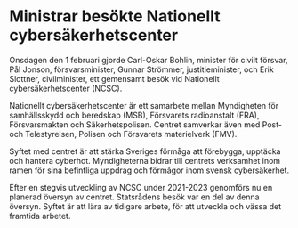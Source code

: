 # Ministrar besökte Nationellt cybersäkerhetscenter

Onsdagen den 1 februari gjorde Carl-Oskar Bohlin, minister för civilt försvar, Pål Jonson, försvarsminister, Gunnar Strömmer, justitieminister, och Erik Slottner, civilminister, ett gemensamt besök vid Nationellt cybersäkerhetscenter (NCSC).

Nationellt cybersäkerhetscenter är ett samarbete mellan Myndigheten för samhällsskydd och beredskap (MSB), Försvarets radioanstalt (FRA), Försvarsmakten och Säkerhetspolisen. Centret samverkar även med Post- och Telestyrelsen, Polisen och Försvarets materielverk (FMV).

Syftet med centret är att stärka Sveriges förmåga att förebygga, upptäcka och hantera cyberhot. Myndigheterna bidrar till centrets verksamhet inom ramen för sina befintliga uppdrag och förmågor inom svensk cybersäkerhet.

Efter en stegvis utveckling av NCSC under 2021-2023 genomförs nu en planerad översyn av centret. Statsrådens besök var en del av denna översyn. Syftet är att lära av tidigare arbete, för att utveckla och vässa det framtida arbetet.
